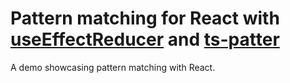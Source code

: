 # Pattern matching for React with [useEffectReducer](https://github.com/davidkpiano/useEffectReducer) and [ts-patter](https://github.com/gvergnaud/ts-pattern)

A demo showcasing pattern matching with React.
